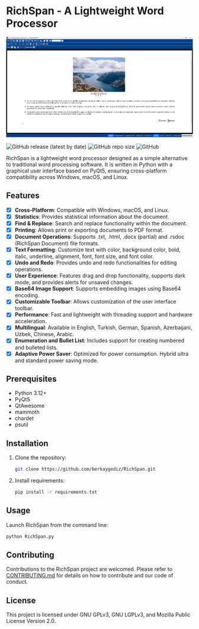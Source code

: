 # RichSpan - A Lightweight Word Processor

![Screenshot](richspan_banner_1.png)

![GitHub release (latest by date)](https://img.shields.io/github/v/release/berkaygediz/richspan)
![GitHub repo size](https://img.shields.io/github/repo-size/berkaygediz/richspan)
![GitHub](https://img.shields.io/github/license/berkaygediz/richspan)

RichSpan is a lightweight word processor designed as a simple alternative to traditional word processing software. It is written in Python with a graphical user interface based on PyQt5, ensuring cross-platform compatibility across Windows, macOS, and Linux.

## Features

- [x] **Cross-Platform**: Compatible with Windows, macOS, and Linux.
- [x] **Statistics**: Provides statistical information about the document.
- [x] **Find & Replace**: Search and replace functionality within the document.
- [x] **Printing**: Allows print or exporting documents to PDF format.
- [x] **Document Operations**: Supports .txt, .html, .docx (partial) and .rsdoc (RichSpan Document) file formats.
- [x] **Text Formatting**: Customize text with color, background color, bold, italic, underline, alignment, font, font size, and font color.
- [x] **Undo and Redo**: Provides undo and redo functionalities for editing operations.
- [x] **User Experience**: Features drag and drop functionality, supports dark mode, and provides alerts for unsaved changes.
- [x] **Base64 Image Support**: Supports embedding images using Base64 encoding.
- [x] **Customizable Toolbar**: Allows customization of the user interface toolbar.
- [x] **Performance**: Fast and lightweight with threading support and hardware acceleration.
- [x] **Multilingual**: Available in English, Turkish, German, Spanish, Azerbaijani, Uzbek, Chinese, Arabic.
- [x] **Enumeration and Bullet List**: Includes support for creating numbered and bulleted lists.
- [x] **Adaptive Power Saver**: Optimized for power consumption. Hybrid ultra and standard power saving mode.

## Prerequisites

- Python 3.12+
- PyQt5
- QtAwesome
- mammoth
- chardet
- psutil

## Installation

1. Clone the repository:

   ```bash
   git clone https://github.com/berkaygediz/RichSpan.git
   ```

2. Install requirements:

   ```bash
   pip install -r requirements.txt
   ```

## Usage

Launch RichSpan from the command line:

```bash
python RichSpan.py
```

## Contributing

Contributions to the RichSpan project are welcomed. Please refer to [CONTRIBUTING.md](CONTRIBUTING.md) for details on how to contribute and our code of conduct.

## License

This project is licensed under GNU GPLv3, GNU LGPLv3, and Mozilla Public License Version 2.0.

